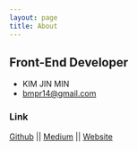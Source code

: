 ```yaml
---
layout: page
title: About
---
```

## Front-End Developer 
- KIM JIN MIN
- bmpr14@gmail.com


### Link
[Github][github] || [Medium][mediumblog] || [Website][bluewebsite]

[github]: https://github.com/bennykim
[mediumblog]: https://medium.com/@jinminkim_50502
[bluewebsite]: https://blue.jinmin.kim
